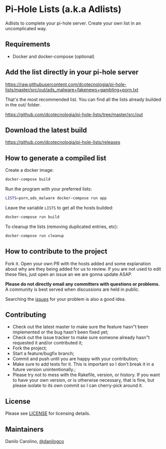 # Pi-Hole Lists (a.k.a Adlists)

Adlists to complete your pi-hole server.
Create your own list in an uncomplicated way.

## Requirements

- Docker and docker-compose (optional)

## Add the list directly in your pi-hole server

<https://raw.githubusercontent.com/dcotecnologia/pi-hole-lists/master/src/out/ads_malware+fakenews+gambling+porn.txt>

That's the most recommended list. You can find all the lists already builded in the out/ folder.

<https://github.com/dcotecnologia/pi-hole-lists/tree/master/src/out>

## Download the latest build

<https://github.com/dcotecnologia/pi-hole-lists/releases>

## How to generate a compiled list

Create a docker image:

```sh
docker-compose build
```

Run the program with your preferred lists:

```sh
LISTS=porn,ads_malware docker-compose run app
```

Leave the variable `LISTS` to get all the hosts builded:

```sh
docker-compose run build
```

To cleanup the lists (removing duplicated entries, etc):

```sh
docker-compose run cleanup
```

## How to contribute to the project

Fork it. Open your own PR with the hosts added and some explanation about why are they being added for us to review. If you are not used to edit these files, just open an issue an we are gonna update ASAP.

**Please do not directly email any committers with questions or problems.**  A community is best served when discussions are held in public.

Searching the [issues](https://github.com/dcotecnologia/pi-hole-lists/issues) for your problem is also a good idea.

## Contributing

- Check out the latest master to make sure the feature hasn"t been implemented or the bug hasn't been fixed yet;
- Check out the issue tracker to make sure someone already hasn"t requested it and/or contributed it;
- Fork the project;
- Start a feature/bugfix branch;
- Commit and push until you are happy with your contribution;
- Make sure to add tests for it. This is important so I don't break it in a future version unintentionally.;
- Please try not to mess with the Rakefile, version, or history. If you want to have your own version, or is otherwise necessary, that is fine, but please isolate to its own commit so I can cherry-pick around it.

## License

Please see [LICENSE](LICENSE) for licensing details.

## Maintainers

Danilo Carolino, [@danilogco](https://github.com/danilogco)